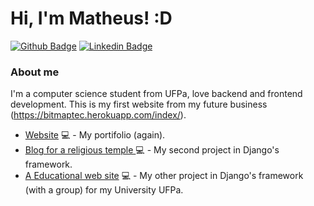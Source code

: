 # Hi, I'm Matheus! :D

[![Github Badge](https://img.shields.io/badge/-Github-000?style=flat-square&logo=Github&logoColor=white&link=https://github.com/fagnerpsantos)](https://github.com/nolovedeepdev)
[![Linkedin Badge](https://img.shields.io/badge/-LinkedIn-blue?style=flat-square&logo=Linkedin&logoColor=white&link=https://www.linkedin.com/in/matheus-castro-1b8961190/)](https://www.linkedin.com/in/matheus-castro-1b8961190/)

### About me
I'm a computer science student from UFPa, love backend and frontend development. This is my first website from my future business (https://bitmaptec.herokuapp.com/index/).

- [Website](https://bitmaptec.herokuapp.com/index/) 💻 - My portifolio (again).
- [Blog for a religious temple ](https://ileaseiyaogunte.herokuapp.com/index/) 💻 - My second project in Django's framework.
- [A Educational web site](http://codeedu.herokuapp.com/index.html) 💻 - My other project in Django's framework (with a group) for my University UFPa.
